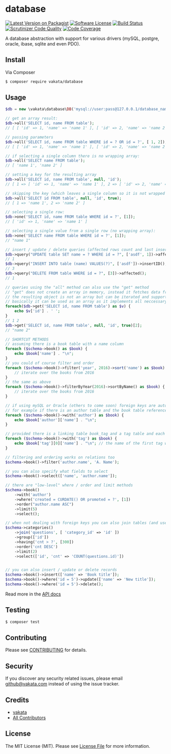 # database

[![Latest Version on Packagist][ico-version]][link-packagist]
[![Software License][ico-license]](LICENSE.md)
[![Build Status][ico-travis]][link-travis]
[![Scrutinizer Code Quality][ico-code-quality]][link-scrutinizer]
[![Code Coverage][ico-scrutinizer]][link-scrutinizer]

A database abstraction with support for various drivers (mySQL, postgre, oracle, ibase, sqlite and even PDO).

## Install

Via Composer

``` bash
$ composer require vakata/database
```

## Usage

``` php
$db = new \vakata\database\DB('mysql://user:pass@127.0.0.1/database_name?charset=utf8');

// get an array result:
$db->all('SELECT id, name FROM table');
// [ [ 'id' => 1, 'name' => 'name 1' ], [ 'id' => 2, 'name' => 'name 2' ] ]

// passing parameters
$db->all('SELECT id, name FROM table WHERE id = ? OR id = ?', [ 1, 2]);
// [ [ 'id' => 1, 'name' => 'name 1' ], [ 'id' => 2, 'name' => 'name 2' ] ]

// if selecting a single column there is no wrapping array:
$db->all('SELECT name FROM table');
// [ 'name 1', 'name 2' ]

// setting a key for the resulting array
$db->all('SELECT id, name FROM table', null, 'id');
// [ 1 => [ 'id' => 1, 'name' => 'name 1' ], 2 => [ 'id' => 2, 'name' => 'name 2' ] ]

// skipping the key (which leaves a single column so it is not wrapped anymore)
$db->all('SELECT id FROM table', null, 'id', true);
// [ 1 => 'name 1', 2 => 'name 2' ]

// selecting a single row:
$db->one('SELECT id, name FROM table WHERE id = ?', [1]);
// [ 'id' => 1, 'name' => 'name 1' ]

// selecting a single value from a single row (no wrapping array):
$db->one('SELECT name FROM table WHERE id = ?', [1]);
// "name 1"

// insert / update / delete queries (affected rows count and last insert ID)
$db->query("UPDATE table SET name = ? WHERE id = ?", ['asdf', 1])->affected();
// 1
$db->query("INSERT INTO table (name) VALUES(?)", ['asdf'])->insertID();
// 3
$db->query("DELETE FROM table WHERE id = ?", [3])->affected();
// 1

// queries using the "all" method can also use the "get" method
// "get" does not create an array in memory, instead it fetches data from the mysql client
// the resulting object is not an array but can be iterated and supports indexes
// basically it can be used as an array as it implements all neccessary interfaces
foreach($db->get('SELECT id, name FROM table') as $v) {
    echo $v['id'] . ' ';
}
// 1 2
$db->get('SELECT id, name FROM table', null, 'id', true)[2];
// "name 2"

// SHORTCUT METHODS
// assuming there is a book table with a name column
foreach ($schema->book() as $book) {
    echo $book['name'] . "\n";
}
// you could of course filter and order
foreach ($schema->book()->filter('year', 2016)->sort('name') as $book) {
    // iterate over the books from 2016
}
// the same as above
foreach ($schema->book()->filterByYear(2016)->sortByName() as $book) {
    // iterate over the books from 2016
}

// if using mySQL or Oracle (others to come soon) foreign keys are automatically detected and can be fetched
// for example if there is an author table and the book table references it
foreach ($schema->book()->with('author') as $book) {
    echo $book['author']['name'] . "\n";
}

// provided there is a linking table book_tag and a tag table and each book has many tags you can do this
foreach ($schema->book()->with('tag') as $book) {
    echo $book['tag'][0]['name'] . "\n"; // the name of the first tag which the current book has
}

// filtering and ordering works on relations too
$schema->book()->filter('author.name', 'A. Name');

// you can also specify what fields to select
$schema->book()->select(['name', 'author.name']);

// there are "low-level" where / order and limit methods
$schema->book()
    ->with('author')
    ->where('created = CURDATE() OR promoted = ?', [1])
    ->order("author.name ASC")
    ->limit(5)
    ->select();

// when not dealing with foreign keys you can also join tables (and use group by / having)
$schema->categories()
    ->join('questions', [ 'category_id' => 'id' ])
    ->group(['id'])
    ->having('cnt > ?', [300])
    ->order('cnt DESC')
    ->limit(2)
    ->select(['id', 'cnt' => 'COUNT(questions.id)'])


// you can also insert / update or delete records
$schema->book()->insert(['name' => 'Book title']);
$schema->book()->where('id = 5')->update(['name' => 'New title']);
$schema->book()->where('id = 5')->delete();
```

Read more in the [API docs](docs/README.md)

## Testing

``` bash
$ composer test
```


## Contributing

Please see [CONTRIBUTING](CONTRIBUTING.md) for details.

## Security

If you discover any security related issues, please email github@vakata.com instead of using the issue tracker.

## Credits

- [vakata][link-author]
- [All Contributors][link-contributors]

## License

The MIT License (MIT). Please see [License File](LICENSE.md) for more information.

[ico-version]: https://img.shields.io/packagist/v/vakata/database.svg?style=flat-square
[ico-license]: https://img.shields.io/badge/license-MIT-brightgreen.svg?style=flat-square
[ico-travis]: https://img.shields.io/travis/vakata/database/master.svg?style=flat-square
[ico-scrutinizer]: https://img.shields.io/scrutinizer/coverage/g/vakata/database.svg?style=flat-square
[ico-code-quality]: https://img.shields.io/scrutinizer/g/vakata/database.svg?style=flat-square
[ico-downloads]: https://img.shields.io/packagist/dt/vakata/database.svg?style=flat-square
[ico-cc]: https://img.shields.io/codeclimate/github/vakata/database.svg?style=flat-square
[ico-cc-coverage]: https://img.shields.io/codeclimate/coverage/github/vakata/database.svg?style=flat-square

[link-packagist]: https://packagist.org/packages/vakata/database
[link-travis]: https://travis-ci.org/vakata/database
[link-scrutinizer]: https://scrutinizer-ci.com/g/vakata/database
[link-code-quality]: https://scrutinizer-ci.com/g/vakata/database
[link-downloads]: https://packagist.org/packages/vakata/database
[link-author]: https://github.com/vakata
[link-contributors]: ../../contributors
[link-cc]: https://codeclimate.com/github/vakata/database

